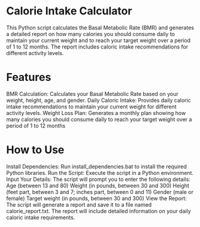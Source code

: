 # Calorie Intake Calculator
This Python script calculates the Basal Metabolic Rate (BMR) and generates a detailed report on how many calories you should consume daily to maintain your current weight and to reach your target weight over a period of 1 to 12 months. The report includes caloric intake recommendations for different activity levels.

# Features
BMR Calculation: Calculates your Basal Metabolic Rate based on your weight, height, age, and gender.
Daily Caloric Intake: Provides daily caloric intake recommendations to maintain your current weight for different activity levels.
Weight Loss Plan: Generates a monthly plan showing how many calories you should consume daily to reach your target weight over a period of 1 to 12 months

# How to Use
Install Dependencies: Run install_dependencies.bat to install the required Python libraries.
Run the Script: Execute the script in a Python environment.
Input Your Details: The script will prompt you to enter the following details:
Age (between 13 and 80)
Weight (in pounds, between 30 and 300)
Height (feet part, between 3 and 7; inches part, between 0 and 11)
Gender (male or female)
Target weight (in pounds, between 30 and 300)
View the Report: The script will generate a report and save it to a file named calorie_report.txt. The report will include detailed information on your daily caloric intake requirements.
